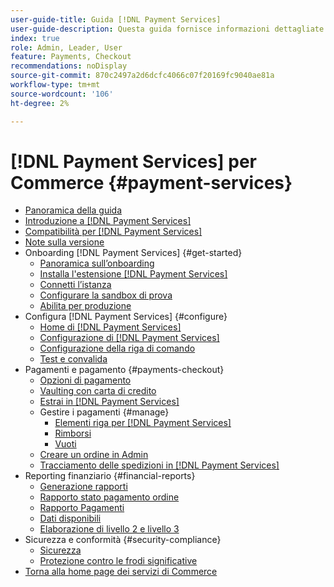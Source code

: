```yaml
---
user-guide-title: Guida [!DNL Payment Services]
user-guide-description: Questa guida fornisce informazioni dettagliate sull'installazione e la configurazione di  [!DNL Payment Services] per il tuo [!DNL Adobe Commerce] o [!DNL Magento Open Source] archivio.
index: true
role: Admin, Leader, User
feature: Payments, Checkout
recommendations: noDisplay
source-git-commit: 870c2497a2d6dcfc4066c07f20169fc9040ae81a
workflow-type: tm+mt
source-wordcount: '106'
ht-degree: 2%

---
```



# [!DNL Payment Services] per Commerce {#payment-services}

- [Panoramica della guida](guide-overview.md)
- [Introduzione a  [!DNL Payment Services]](introduction.md)
- [Compatibilità per  [!DNL Payment Services]](compatibility.md)
- [Note sulla versione](release-notes.md)
- Onboarding [!DNL Payment Services] {#get-started}
   - [Panoramica sull’onboarding](onboard.md)
   - [Installa l&#39;estensione  [!DNL Payment Services] ](install.md)
   - [Connetti l’istanza](connect.md)
   - [Configurare la sandbox di prova](sandbox.md)
   - [Abilita per produzione](production.md)
- Configura [!DNL Payment Services] {#configure}
   - [Home di [!DNL Payment Services]](payments-home.md)
   - [Configurazione di [!DNL Payment Services]](configure-admin.md)
   - [Configurazione della riga di comando](configure-cli.md)
   - [Test e convalida](test-validate.md)
- Pagamenti e pagamento {#payments-checkout}
   - [Opzioni di pagamento](payments-options.md)
   - [Vaulting con carta di credito](vaulting.md)
   - [Estrai in [!DNL Payment Services]](checkout.md)
   - Gestire i pagamenti {#manage}
      - [Elementi riga per  [!DNL Payment Services]](line-items.md)
      - [Rimborsi](refunds.md)
      - [Vuoti](voids.md)
   - [Creare un ordine in Admin](create-order.md)
   - [Tracciamento delle spedizioni in [!DNL Payment Services]](track-shipment.md)
- Reporting finanziario {#financial-reports}
   - [Generazione rapporti](reporting.md)
   - [Rapporto stato pagamento ordine](order-payment-status.md)
   - [Rapporto Pagamenti](payouts.md)
   - [Dati disponibili](data.md)
   - [Elaborazione di livello 2 e livello 3](levels-card-payment-transactions.md)
- Sicurezza e conformità {#security-compliance}
   - [Sicurezza](security.md)
   - [Protezione contro le frodi significative](fraud-protection.md)
- [Torna alla home page dei servizi di Commerce](https://experienceleague.adobe.com/docs/commerce-merchant-services/user-guides/home.html)
